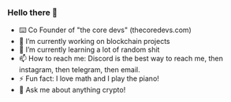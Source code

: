 ### Hello there 👋

- ⌨️ Co Founder of "the core devs" (thecoredevs.com)
- 🔭 I’m currently working on blockchain projects
- 🌱 I’m currently learning a lot of random shit
- 📫 How to reach me: Discord is the best way to reach me, then instagram, then telegram, then email.
- ⚡ Fun fact: I love math and I play the piano!
- 💬 Ask me about anything crypto!


<!--
- 👯 I’m looking to collaborate on ...
- 🤔 I’m looking for help with ...
-->
